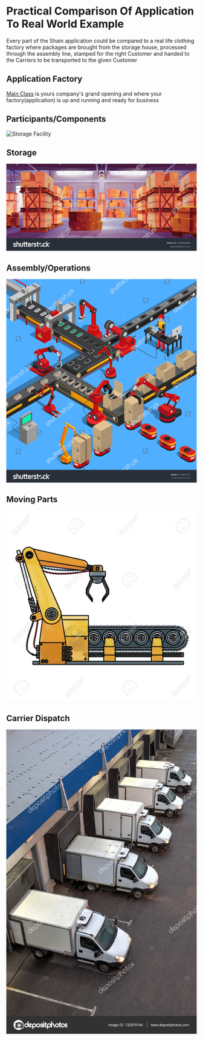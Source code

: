 # Practical Comparison Of Application To Real World Example

Every part of the Shain application could be compared to a real life clothing factory where packages
are brought from the storage house, processed through the assembly line, stamped for the right Customer
and handed to the Carriers to be transported to the given Customer

## Application Factory


[Main Class](../../src/main/java/org/example/ShainApplication.java) is yours company's grand opening and
where your factory(application) is up and running and ready for business           


## Participants/Components

![Storage Facility](../../src/main/resources/images/models.jpg)

## Storage

![Storage Facility](../../src/main/resources/images/storage-facility.jpg)

## Assembly/Operations

![Storage Facility](../../src/main/resources/images/assembly.jpg)

## Moving Parts

![Storage Facility](../../src/main/resources/images/robot-arm.jpg)


## Carrier Dispatch

![Storage Facility](../../src/main/resources/images/carrier-gates.jpg)

